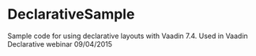 DeclarativeSample
==============

Sample code for using declarative layouts with Vaadin 7.4. Used in Vaadin Declarative webinar 09/04/2015

